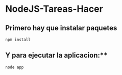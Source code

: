 # NodeJS-Tareas-Hacer

## Primero hay que instalar paquetes



`npm install`

## Y para ejecutar la aplicacion:**

`node app`
